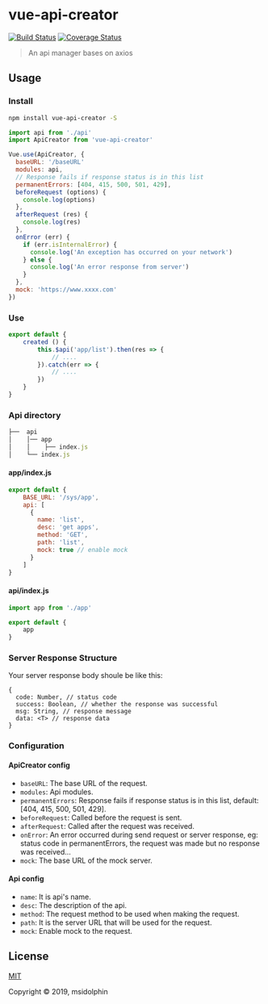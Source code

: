 # vue-api-creator

[![Build Status](https://travis-ci.org/msidolphin/vue-api-creator.svg?branch=master)](https://travis-ci.org/msidolphin/vue-api-creator)
[![Coverage Status](https://coveralls.io/repos/github/msidolphin/vue-api-creator/badge.svg?branch=master)](https://coveralls.io/github/msidolphin/vue-api-creator?branch=master)

> An api manager bases on axios

## Usage

### Install

```bash
npm install vue-api-creator -S
```

```js
import api from './api'
import ApiCreator from 'vue-api-creator'

Vue.use(ApiCreator, {
  baseURL: '/baseURL'
  modules: api,
  // Response fails if response status is in this list
  permanentErrors: [404, 415, 500, 501, 429],
  beforeRequest (options) {
    console.log(options)
  },
  afterRequest (res) {
    console.log(res)
  },
  onError (err) {
    if (err.isInternalError) {
      console.log('An exception has occurred on your network')
    } else {
      console.log('An error response from server')
    }
  },
  mock: 'https://www.xxxx.com'
})
```

### Use
```js
export default {
    created () {
        this.$api('app/list').then(res => {
            // ....
        }).catch(err => {
            // ....
        })
    }
}
```

### Api directory

```js
├──  api
│    │── app
│    │    ├── index.js
│    └── index.js   
```

#### app/index.js
```js
export default {
    BASE_URL: '/sys/app',
    api: [
      {
        name: 'list',
        desc: 'get apps',
        method: 'GET',
        path: 'list',
        mock: true // enable mock
      }
    ]
}
```

#### api/index.js
```js
import app from './app'

export default {
    app
}
```

### Server Response Structure

Your server response body shoule be like this:

```
{
  code: Number, // status code
  success: Boolean, // whether the response was successful 
  msg: String, // response message
  data: <T> // response data
}
```

### Configuration

#### ApiCreator config

* `baseURL`: The base URL of the request. 
* `modules`: Api modules.
* `permanentErrors`: Response fails if response status is in this list, default: [404, 415, 500, 501, 429].
* `beforeRequest`: Called before the request is sent.
* `afterRequest`: Called after the request was received.
* `onError`: An error occurred during send request or server response, eg: status code in permanentErrors, the request was made but no response was received...
* `mock`: The base URL of the mock server.

#### Api config

* `name`: It is api's name.
* `desc`: The description of the api.
* `method`: The request method to be used when making the request.
* `path`: It is the server URL that will be used for the request.
* `mock`: Enable mock to the request.

## License
[MIT](http://opensource.org/licenses/MIT)

Copyright © 2019, msidolphin
